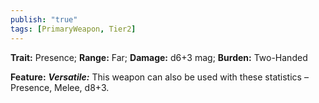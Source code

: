 ```yaml
---
publish: "true"
tags: [PrimaryWeapon, Tier2]
---
```

**Trait:** Presence; **Range:** Far; **Damage:** d6+3 mag; **Burden:** Two-Handed

**Feature:** ***Versatile:*** This weapon can also be used with these statistics – Presence, Melee, d8+3.
